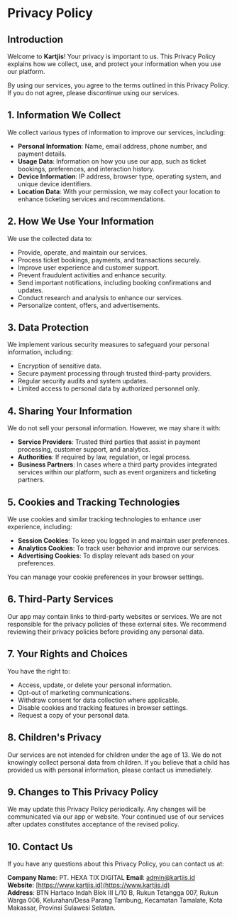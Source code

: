 # Privacy Policy

## Introduction

Welcome to **Kartjis**! Your privacy is important to us. This Privacy Policy explains how we collect, use, and protect your information when you use our platform.

By using our services, you agree to the terms outlined in this Privacy Policy. If you do not agree, please discontinue using our services.

## 1. Information We Collect

We collect various types of information to improve our services, including:

- **Personal Information**: Name, email address, phone number, and payment details.
- **Usage Data**: Information on how you use our app, such as ticket bookings, preferences, and interaction history.
- **Device Information**: IP address, browser type, operating system, and unique device identifiers.
- **Location Data**: With your permission, we may collect your location to enhance ticketing services and recommendations.

## 2. How We Use Your Information

We use the collected data to:

- Provide, operate, and maintain our services.
- Process ticket bookings, payments, and transactions securely.
- Improve user experience and customer support.
- Prevent fraudulent activities and enhance security.
- Send important notifications, including booking confirmations and updates.
- Conduct research and analysis to enhance our services.
- Personalize content, offers, and advertisements.

## 3. Data Protection

We implement various security measures to safeguard your personal information, including:

- Encryption of sensitive data.
- Secure payment processing through trusted third-party providers.
- Regular security audits and system updates.
- Limited access to personal data by authorized personnel only.

## 4. Sharing Your Information

We do not sell your personal information. However, we may share it with:

- **Service Providers**: Trusted third parties that assist in payment processing, customer support, and analytics.
- **Authorities**: If required by law, regulation, or legal process.
- **Business Partners**: In cases where a third party provides integrated services within our platform, such as event organizers and ticketing partners.

## 5. Cookies and Tracking Technologies

We use cookies and similar tracking technologies to enhance user experience, including:

- **Session Cookies**: To keep you logged in and maintain user preferences.
- **Analytics Cookies**: To track user behavior and improve our services.
- **Advertising Cookies**: To display relevant ads based on your preferences.

You can manage your cookie preferences in your browser settings.

## 6. Third-Party Services

Our app may contain links to third-party websites or services. We are not responsible for the privacy policies of these external sites. We recommend reviewing their privacy policies before providing any personal data.

## 7. Your Rights and Choices

You have the right to:

- Access, update, or delete your personal information.
- Opt-out of marketing communications.
- Withdraw consent for data collection where applicable.
- Disable cookies and tracking features in browser settings.
- Request a copy of your personal data.

## 8. Children's Privacy

Our services are not intended for children under the age of 13. We do not knowingly collect personal data from children. If you believe that a child has provided us with personal information, please contact us immediately.

## 9. Changes to This Privacy Policy

We may update this Privacy Policy periodically. Any changes will be communicated via our app or website. Your continued use of our services after updates constitutes acceptance of the revised policy.

## 10. Contact Us

If you have any questions about this Privacy Policy, you can contact us at:

**Company Name**: PT. HEXA TIX DIGITAL
**Email**: [admin@kartjis.id](mailto:admin@kartjis.id)  
**Website**: [https://www.kartjis.id](https://www.kartjis.id)  
**Address**: BTN Hartaco Indah Blok III L/10 B, Rukun Tetangga 007, Rukun Warga 006, Kelurahan/Desa Parang Tambung, Kecamatan Tamalate, Kota Makassar, Provinsi Sulawesi Selatan.
